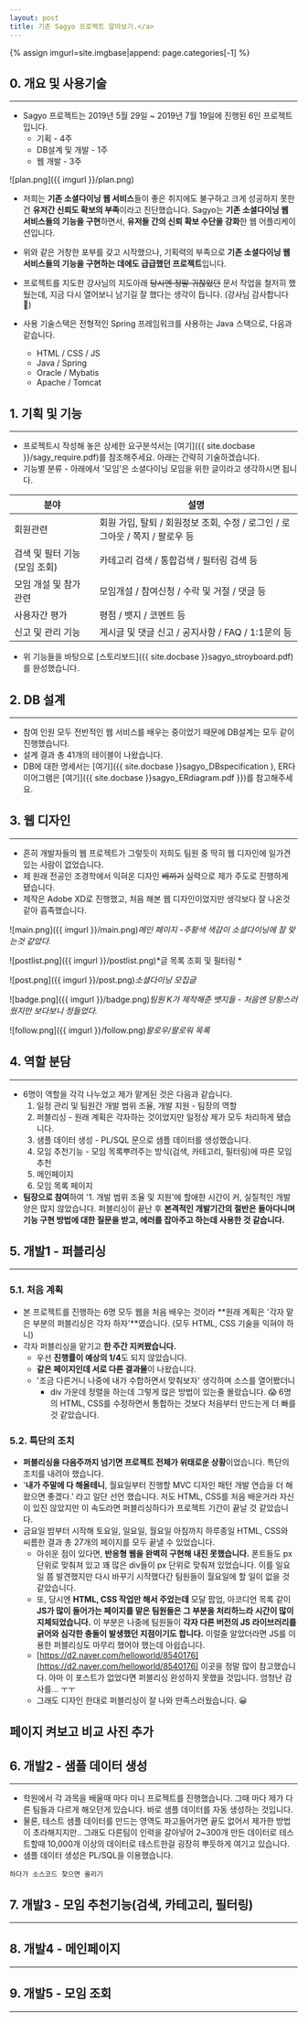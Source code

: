 ```yaml
---
layout: post
title: 기존 Sagyo 프로젝트 알아보기.</a>
---
```


{% assign imgurl=site.imgbase|append: page.categories[-1] %}

## 0. 개요 및 사용기술

---

- Sagyo 프로젝트는 2019년 5월 29일 ~ 2019년 7월 19일에 진행된 6인 프로젝트입니다.
  - 기획 - 4주
  - DB설계 및 개발 - 1주
  - 웹 개발 - 3주

![plan.png]({{ imgurl }}/plan.png)

-  저희는 **기존 소셜다이닝 웹 서비스**들이 좋은 취지에도 불구하고 크게 성공하지 못한건 **유저간 신뢰도 확보의 부족**이라고 진단했습니다. Sagyo는 **기존 소셜다이닝 웹 서비스들의 기능을 구현**하면서, **유저들 간의 신뢰 확보 수단을 강화**한 웹 어플리케이션입니다.

-  위와 같은 거창한 포부를 갖고 시작했으나, 기획력의 부족으로 **기존 소셜다이닝 웹 서비스들의 기능을 구현하는 데에도 급급했던 프로젝트**입니다.
-  프로젝트를 지도한 강사님의 지도아래 ~~당시엔 정말 귀찮았던~~ 문서 작업을 철저히 했뒀는데, 지금 다시 열어보니 남기길 잘 했다는 생각이 듭니다. (강사님 감사합니다 :pray:)

- 사용 기술스택은 전형적인 Spring 프레임워크를 사용하는 Java 스택으로, 다음과 같습니다.
  - HTML / CSS / JS 
  - Java / Spring
  - Oracle / Mybatis
  - Apache / Tomcat



## 1. 기획 및 기능

---

- 프로젝트시 작성해 놓은 상세한 요구분석서는 [여기]({{ site.docbase }}/sagy_require.pdf)를 참조해주세요. 아래는 간략히 기술하겠습니다.
- 기능별 분류 - 아래에서 '모임'은 소셜다이닝 모임을 위한 글이라고 생각하시면 됩니다.

| 분야                         | 설명                                                         |
| ---------------------------- | ------------------------------------------------------------ |
| 회원관련                     | 회원 가입, 탈퇴 / 회원정보 조회, 수정 / 로그인 / 로그아웃 / 쪽지 / 팔로우 등 |
| 검색 및 필터 기능(모임 조회) | 카테고리 검색 / 통합검색 / 필터링 검색 등                    |
| 모임 개설 및 참가 관련       | 모임개설 / 참여신청 / 수락 및 거절 / 댓글 등                 |
| 사용자간 평가                | 평점 / 뱃지 / 코멘트 등                                      |
| 신고 및 관리 기능            | 게시글 및 댓글 신고 / 공지사항 / FAQ / 1:1문의 등            |

- 위 기능들을 바탕으로 [스토리보드]({{ site.docbase }}sagyo_stroyboard.pdf)를 완성했습니다.



## 2. DB 설계

---

- 참여 인원 모두 전반적인 웹 서비스를 배우는 중이었기 때문에 DB설계는 모두 같이 진행했습니다.
- 설계 결과 총 41개의 테이블이 나왔습니다.
- DB에 대한 명세서는 [여기]({{ site.docbase }}sagyo_DBspecification ), ER다이어그램은 [여기]({{ site.docbase }}sagyo_ERdiagram.pdf }})를 참고해주세요.



## 3. 웹 디자인

---

- 흔히 개발자들의 웹 프로젝트가 그렇듯이 저희도 팀원 중 딱히 웹 디자인에 일가견 있는 사람이 없었습니다.
- 제 원래 전공인 조경학에서 익혀온 디자인 ~~베끼기~~ 실력으로 제가 주도로 진행하게 됐습니다.
- 제작은 Adobe XD로 진행했고, 처음 해본 웹 디자인이었지만 생각보다 잘 나온것 같아 흡족했습니다. 

![main.png]({{ imgurl }}/main.png)*메인 페이지 -주황색 색감이 소셜다이닝에 잘 맞는것 같았다.*

![postlist.png]({{ imgurl }}/postlist.png)*글 목록 조회 및 필터링 *

![post.png]({{ imgurl }}/post.png)*소셜다이닝 모집글*

![badge.png]({{ imgurl }}/badge.png)*팀원 K가 제작해준 뱃지들 - 처음엔 당황스러웠지만 보다보니 정들었다.*

![follow.png]({{ imgurl }}/follow.png)*팔로우/팔로워 목록*



## 4. 역할 분담

---

- 6명이 역할을 각각 나누었고 제가 맡게된 것은 다음과 같습니다. 
  1. 일정 관리 및 팀원간 개발 범위 조율, 개발 지원 - 팀장의 역할
  2. 퍼블리싱 - 원래 계획은 각자하는 것이었지만 일정상 제가 모두 처리하게 됐습니다.
  3. 샘플 데이터 생성 - PL/SQL 문으로 샘플 데이터를 생성했습니다.
  4. 모임 추천기능 - 모임 목록뿌려주는 방식(검색, 카테고리, 필터링)에 따른 모임 추천
  5. 메인페이지
  6. 모임 목록 페이지
- **팀장으로 참여**하여 '1. 개발 범위 조율 및 지원'에 할애한 시간이 커, 실질적인 개발양은 많지 않았습니다. 퍼블리싱이 끝난 후 **본격적인 개발기간의 절반은 돌아다니며 기능 구현 방법에 대한 질문을 받고, 에러를 잡아주고 하는데 사용한 것 같습니다.** 



## 5. 개발1 - 퍼블리싱

---

### 5.1. 처음 계획

- 본 프로젝트를 진행하는 6명 모두 웹을 처음 배우는 것이라 **원래 계획은 '각자 맡은 부분의 퍼블리싱은 각자 하자'**였습니다. (모두 HTML, CSS 기술을 익혀야 하니)
- 각자 퍼블리싱을 맡기고 **한 주간 지켜봤습니다.**
  - 우선 **진행률이 예상의 1/4**도 되지 않았습니다.
  - **같은 페이지인데 서로 다른 결과물**이 나왔습니다.
  - '조금 다른거니 나중에 내가 수합하면서 맞춰보자' 생각하며 소스를 열어봤더니
    - div 가운데 정렬을 하는데 그렇게 많은 방법이 있는줄 몰랐습니다. :scream: 6명의 HTML, CSS를 수정하면서 통합하는 것보다 처음부터 만드는게 더 빠를 것 같았습니다.

### 5.2. 특단의 조치

- **퍼블리싱을 다음주까지 넘기면 프로젝트 전체가 위태로운 상황**이었습니다. 특단의 조치를 내려야 했습니다.
- '**내가 주말에 다 해올테니**, 월요일부터 진행할 MVC 디자인 패턴 개발 연습을 더 해왔으면 좋겠다.' 라고 일단 선언 했습니다. 저도 HTML, CSS를 처음 배운거라 자신이 있진 않았지만 이 속도라면 퍼블리싱하다가 프로젝트 기간이 끝날 것 같았습니다.
- 금요일 밤부터 시작해 토요일, 일요일, 월요일 아침까지 하루종일 HTML, CSS와 씨름한 결과 총 27개의 페이지를 모두 끝낼 수 있었습니다.
  -  아쉬운 점이 있다면, **반응형 웹을 완벽히 구현해 내진 못했습니다.** 폰트들도 px단위로 맞춰져 있고 꽤 많은 div들이 px 단위로 맞춰져 있었습니다. 이를 일요일 쯤 발견했지만 다시 바꾸기 시작했다간 팀원들이 월요일에 할 일이 없을 것 같았습니다.
  -  또, 당시엔 **HTML, CSS 작업만 해서 주었는데** 모달 팝업, 아코디언 목록 같이 **JS가 많이 들어가는 페이지를 맡은 팀원들은 그 부분을 처리하느라 시간이 많이 지체되었습니다.** 이 부분은 나중에 팀원들이 **각자 다른 버전의 JS 라이브러리를 긁어와 심각한 충돌이 발생했던 지점이기도 합니다.** 이럴줄 알았더라면 JS를 이용한 퍼블리싱도 마무리 했어야 했는데 아쉽습니다.
  - [https://d2.naver.com/helloworld/8540176](https://d2.naver.com/helloworld/8540176) 이곳을 정말 많이 참고했습니다. 아마 이 포스트가 없었다면 퍼블리싱 완성하지 못했을 것입니다. 엄청난 감사를... ㅜㅜ
  - 그래도 디자인 한대로 퍼블리싱이 잘 나와 만족스러웠습니다. :grinning:

## 페이지 켜보고 비교 사진 추가



## 6. 개발2 - 샘플 데이터 생성

---

- 학원에서 각 과목을 배울때 마다 미니 프로젝트를 진행했습니다. 그때 마다 제가 다른 팀들과 다르게 해오던게 있습니다. 바로 샘플 데이터를 자동 생성하는 것입니다.
- 물론, 테스트 샘플 데이터를 만드는 영역도 파고들어가면 끝도 없어서 제가한 방법이 초라해지지만.. 그래도 다른팀이 인력을 갈아넣어 2~300개 만든 데이터로 테스트할때 10,000개 이상의 데이터로 테스트한걸 굉장히 뿌듯하게 여기고 있습니다.
- 샘플 데이터 생성은 PL/SQL을 이용했습니다.

```
하다가 소스코드 찾으면 올리기
```





## 7. 개발3 - 모임 추천기능(검색, 카테고리, 필터링)

---







## 8. 개발4 - 메인페이지

---





## 9. 개발5 - 모임 조회

---

